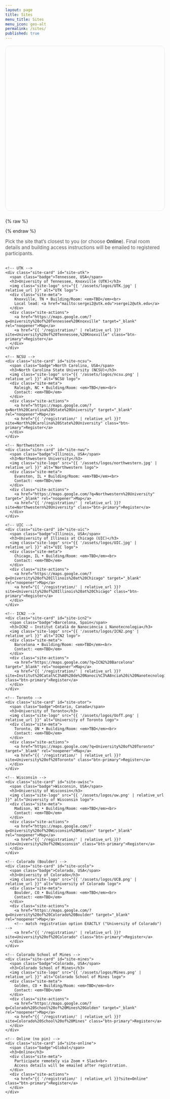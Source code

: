 ```yaml
---
layout: page
title: Sites
menu_title: Sites
menu_icon: geo-alt
permalink: /sites/
published: true
---
```


<style>
  #worldmap { height: 520px; border-radius: 14px; border:1px solid #e6e6e6; margin: 1rem 0 1.5rem; }
  .leaflet-popup-content { margin: 8px 10px; }
  .leaflet-popup-content h4 { margin: 0 0 .25rem; font-size: 1rem; }
  .leaflet-popup-content p { margin: 0; font-size: .92rem; color:#444; }
  /* Card logos + highlight */
  .site-card .site-logo{ display:block; max-height:44px; margin:.2rem 0 .6rem; object-fit:contain; }
  .site-card.highlight{ animation: sitePulse 1.8s ease 1; box-shadow: 0 10px 24px rgba(58,123,213,.25); }
  @keyframes sitePulse{
    0%{box-shadow:0 0 0 rgba(58,123,213,0)}
    30%{box-shadow:0 10px 28px rgba(58,123,213,.35)}
    100%{box-shadow:0 10px 24px rgba(58,123,213,.10)}
  }
</style>

<div id="worldmap"></div>

<!-- Leaflet (no key needed) -->
<link
  rel="stylesheet"
  href="https://unpkg.com/leaflet@1.9.4/dist/leaflet.css"
  integrity="sha256-p4NxAoJBhIIN+hmNHrzRCf9tD/miZyoHS5obTRR9BMY="
  crossorigin=""
/>
<script
  src="https://unpkg.com/leaflet@1.9.4/dist/leaflet.js"
  integrity="sha256-20nQCchB9co0qIjJZRGuk2/Z9VM+kNiyxNV1lvTlZBo="
  crossorigin=""
></script>

{% raw %}
<script>
  // UTK orange pin
  const utkIcon = new L.Icon({
    iconUrl: "https://raw.githubusercontent.com/pointhi/leaflet-color-markers/master/img/marker-icon-orange.png",
    shadowUrl: "https://unpkg.com/leaflet@1.9.4/dist/images/marker-shadow.png",
    iconSize: [25,41], iconAnchor: [12,41], popupAnchor: [1,-34], shadowSize: [41,41]
  });

  // Site list for the map (ids MUST match the card ids below)
  const sites = [
    { id:"site-utk",   name:"University of Tennessee, Knoxville (UTK)", city:"Knoxville, TN, USA", lat:35.954,   lon:-83.929,  icon:utkIcon },
    { id:"site-ncsu",  name:"North Carolina State University (NCSU)",   city:"Raleigh, NC, USA",   lat:35.7847,  lon:-78.6821 },
    { id:"site-nwu",   name:"Northwestern University",                  city:"Evanston, IL, USA",  lat:42.05598, lon:-87.67517 },
    { id:"site-uic",   name:"University of Illinois at Chicago (UIC)",  city:"Chicago, IL, USA",   lat:41.8708,  lon:-87.6505 },
    { id:"site-icn2",  name:"ICN2 — Institut Català de Nanociència i Nanotecnologia", city:"Barcelona (Bellaterra), Spain", lat:41.501, lon:2.105 },
    { id:"site-utor",  name:"University of Toronto",                    city:"Toronto, ON, Canada",lat:43.6629,  lon:-79.3957 },
    { id:"site-uwisc", name:"University of Wisconsin",                  city:"Madison, WI, USA",   lat:43.0766,  lon:-89.4125 },
    { id:"site-ucolo", name:"University of Colorado",                   city:"Boulder, CO, USA",   lat:40.0076,  lon:-105.2659 },
    { id:"site-mines", name:"Colorado School of Mines",                 city:"Golden, CO, USA",    lat:39.7510,  lon:-105.2226 }
  ];

  const map = L.map('worldmap', { scrollWheelZoom: false });
  L.tileLayer('https://{s}.tile.openstreetmap.org/{z}/{x}/{y}.png', {
    attribution:'&copy; OpenStreetMap contributors'
  }).addTo(map);

  // Scroll to and highlight a card
  window.focusSite = function(id){
    const el = document.getElementById(id);
    if(!el) return;
    el.scrollIntoView({ behavior:'smooth', block:'start' });
    el.classList.remove('highlight'); void el.offsetWidth; el.classList.add('highlight');
  };

  // Add markers
  const markers = [];
  sites.forEach(s => {
    const m = L.marker([s.lat, s.lon], s.icon ? {icon:s.icon} : {}).addTo(map);
    m.bindPopup(`
      <h4>${s.name}</h4>
      <p>${s.city}</p>
      <p style="margin-top:.4rem"><a href="#" onclick="focusSite('${s.id}'); return false;">More details</a></p>
    `);
    markers.push(m);
  });

  // Fit bounds
  if (markers.length) {
    const group = L.featureGroup(markers);
    map.fitBounds(group.getBounds().pad(0.2));
  } else {
    map.setView([20, 0], 2);
  }

  window.addEventListener('resize', () => map.invalidateSize());
</script>
{% endraw %}

<p class="hint">Pick the site that’s closest to you (or choose <strong>Online</strong>). Final room details and building access instructions will be emailed to registered participants.</p>

<style>
/* Sites page card styles */
.sites-wrap, .sites-wrap * { box-sizing: border-box; }
.sites-grid{ display:grid; gap:1rem; grid-template-columns: repeat(auto-fit, minmax(260px, 1fr)); margin: 1rem 0 2rem; }
.site-card{ background:#fff; border:1px solid #e6e6e6; border-radius:14px; padding:1rem 1rem 1.1rem; box-shadow:0 6px 18px rgba(0,0,0,.05); }
.site-card h3{ margin:.2rem 0 .4rem; font-size:1.1rem; }
.site-meta{ color:#555; font-size:.95rem; margin:.3rem 0 .6rem; }
.site-actions a{ display:inline-block; padding:.5rem .75rem; border-radius:10px; margin-right:.4rem; margin-top:.3rem; text-decoration:none; font-weight:600; border:1px solid #d6d6d6; background:#fafafa; }
.site-actions a:hover{ border-color:#3a7bd5; box-shadow:0 4px 12px rgba(58,123,213,.18); }
.badge{ display:inline-block; font-size:.78rem; padding:.18rem .5rem; border-radius:999px; background:#eef2ff; color:#334155; border:1px solid #c7d2fe; }
.btn-primary{ display:inline-block; padding:.6rem 1rem; border-radius:10px; border:1px solid #2e6bd6; background:#3a7bd5; color:#fff; font-weight:700; text-decoration:none; }
.hint{ font-size:.95rem; color:#555; }
</style>

<div class="sites-wrap">
  <div class="sites-grid">

    <!-- UTK -->
    <div class="site-card" id="site-utk">
      <span class="badge">Tennessee, USA</span>
      <h3>University of Tennessee, Knoxville (UTK)</h3>
      <img class="site-logo" src="{{ '/assets/logos/UTK.jpg' | relative_url }}" alt="UTK logo">
      <div class="site-meta">
        Knoxville, TN • Building/Room: <em>TBD</em><br>
        Local lead: <a href="mailto:sergei2@utk.edu">sergei2@utk.edu</a>
      </div>
      <div class="site-actions">
        <a href="https://maps.google.com/?q=University%20of%20Tennessee%20Knoxville" target="_blank" rel="noopener">Map</a>
        <a href="{{ '/registration/' | relative_url }}?site=University%20of%20Tennessee,%20Knoxville" class="btn-primary">Register</a>
      </div>
    </div>

    <!-- NCSU -->
    <div class="site-card" id="site-ncsu">
      <span class="badge">North Carolina, USA</span>
      <h3>North Carolina State University (NCSU)</h3>
      <img class="site-logo" src="{{ '/assets/logos/ncsu.png' | relative_url }}" alt="NCSU logo">
      <div class="site-meta">
        Raleigh, NC • Building/Room: <em>TBD</em><br>
        Contact: <em>TBD</em>
      </div>
      <div class="site-actions">
        <a href="https://maps.google.com/?q=North%20Carolina%20State%20University" target="_blank" rel="noopener">Map</a>
        <a href="{{ '/registration/' | relative_url }}?site=North%20Carolina%20State%20University" class="btn-primary">Register</a>
      </div>
    </div>

    <!-- Northwestern -->
    <div class="site-card" id="site-nwu">
      <span class="badge">Illinois, USA</span>
      <h3>Northwestern University</h3>
      <img class="site-logo" src="{{ '/assets/logos/northwestern.jpg' | relative_url }}" alt="Northwestern logo">
      <div class="site-meta">
        Evanston, IL • Building/Room: <em>TBD</em><br>
        Contact: <em>TBD</em>
      </div>
      <div class="site-actions">
        <a href="https://maps.google.com/?q=Northwestern%20University" target="_blank" rel="noopener">Map</a>
        <a href="{{ '/registration/' | relative_url }}?site=Northwestern%20University" class="btn-primary">Register</a>
      </div>
    </div>

    <!-- UIC -->
    <div class="site-card" id="site-uic">
      <span class="badge">Illinois, USA</span>
      <h3>University of Illinois at Chicago (UIC)</h3>
      <img class="site-logo" src="{{ '/assets/logos/UIC.jpg' | relative_url }}" alt="UIC logo">
      <div class="site-meta">
        Chicago, IL • Building/Room: <em>TBD</em><br>
        Contact: <em>TBD</em>
      </div>
      <div class="site-actions">
        <a href="https://maps.google.com/?q=University%20of%20Illinois%20at%20Chicago" target="_blank" rel="noopener">Map</a>
        <a href="{{ '/registration/' | relative_url }}?site=University%20of%20Illinois%20at%20Chicago" class="btn-primary">Register</a>
      </div>
    </div>

    <!-- ICN2 -->
    <div class="site-card" id="site-icn2">
      <span class="badge">Barcelona, Spain</span>
      <h3>ICN2 — Institut Català de Nanociència i Nanotecnologia</h3>
      <img class="site-logo" src="{{ '/assets/logos/ICN2.png' | relative_url }}" alt="ICN2 logo">
      <div class="site-meta">
        Barcelona • Building/Room: <em>TBD</em><br>
        Contact: <em>TBD</em>
      </div>
      <div class="site-actions">
        <a href="https://maps.google.com/?q=ICN2%20Barcelona" target="_blank" rel="noopener">Map</a>
        <a href="{{ '/registration/' | relative_url }}?site=Institut%20Catal%C3%A0%20de%20Nanoci%C3%A8ncia%20i%20Nanotecnologia%20(ICN2),%20Barcelona" class="btn-primary">Register</a>
      </div>
    </div>

    <!-- Toronto -->
    <div class="site-card" id="site-utor">
      <span class="badge">Ontario, Canada</span>
      <h3>University of Toronto</h3>
      <img class="site-logo" src="{{ '/assets/logos/UofT.png' | relative_url }}" alt="University of Toronto logo">
      <div class="site-meta">
        Toronto, ON • Building/Room: <em>TBD</em><br>
        Contact: <em>TBD</em>
      </div>
      <div class="site-actions">
        <a href="https://maps.google.com/?q=University%20of%20Toronto" target="_blank" rel="noopener">Map</a>
        <a href="{{ '/registration/' | relative_url }}?site=University%20of%20Toronto" class="btn-primary">Register</a>
      </div>
    </div>

    <!-- Wisconsin -->
    <div class="site-card" id="site-uwisc">
      <span class="badge">Wisconsin, USA</span>
      <h3>University of Wisconsin</h3>
      <img class="site-logo" src="{{ '/assets/logos/uw.png' | relative_url }}" alt="University of Wisconsin logo">
      <div class="site-meta">
        Madison, WI • Building/Room: <em>TBD</em><br>
        Contact: <em>TBD</em>
      </div>
      <div class="site-actions">
        <a href="https://maps.google.com/?q=University%20of%20Wisconsin%20Madison" target="_blank" rel="noopener">Map</a>
        <a href="{{ '/registration/' | relative_url }}?site=University%20of%20Wisconsin" class="btn-primary">Register</a>
      </div>
    </div>

    <!-- Colorado (Boulder) -->
    <div class="site-card" id="site-ucolo">
      <span class="badge">Colorado, USA</span>
      <h3>University of Colorado</h3>
      <img class="site-logo" src="{{ '/assets/logos/UCB.png' | relative_url }}" alt="University of Colorado logo">
      <div class="site-meta">
        Boulder, CO • Building/Room: <em>TBD</em><br>
        Contact: <em>TBD</em>
      </div>
      <div class="site-actions">
        <a href="https://maps.google.com/?q=University%20of%20Colorado%20Boulder" target="_blank" rel="noopener">Map</a>
        <!-- match registration option EXACTLY ("University of Colorado") -->
        <a href="{{ '/registration/' | relative_url }}?site=University%20of%20Colorado" class="btn-primary">Register</a>
      </div>
    </div>

    <!-- Colorado School of Mines -->
    <div class="site-card" id="site-mines">
      <span class="badge">Colorado, USA</span>
      <h3>Colorado School of Mines</h3>
      <img class="site-logo" src="{{ '/assets/logos/Mines.png' | relative_url }}" alt="Colorado School of Mines logo">
      <div class="site-meta">
        Golden, CO • Building/Room: <em>TBD</em><br>
        Contact: <em>TBD</em>
      </div>
      <div class="site-actions">
        <a href="https://maps.google.com/?q=Colorado%20School%20of%20Mines%20Golden" target="_blank" rel="noopener">Map</a>
        <a href="{{ '/registration/' | relative_url }}?site=Colorado%20School%20of%20Mines" class="btn-primary">Register</a>
      </div>
    </div>

    <!-- Online (no pin) -->
    <div class="site-card" id="site-online">
      <span class="badge">Global</span>
      <h3>Online</h3>
      <div class="site-meta">
        Participate remotely via Zoom + Slack<br>
        Access details will be emailed after registration.
      </div>
      <div class="site-actions">
        <a href="{{ '/registration/' | relative_url }}?site=Online" class="btn-primary">Register</a>
      </div>
    </div>

  </div>
</div>
